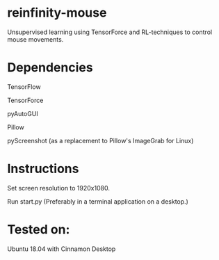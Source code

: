 # reinfinity-mouse
Unsupervised learning using TensorForce and RL-techniques to control mouse movements.

# Dependencies
TensorFlow

TensorForce 

pyAutoGUI

Pillow

pyScreenshot (as a replacement to Pillow's ImageGrab for Linux)

# Instructions
Set screen resolution to 1920x1080.

Run start.py (Preferably in a terminal application on a desktop.)

# Tested on:
Ubuntu 18.04 with Cinnamon Desktop
